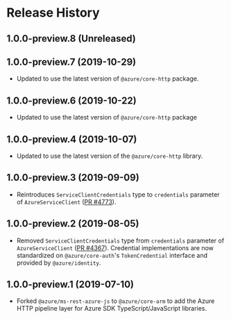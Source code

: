 # Release History

## 1.0.0-preview.8 (Unreleased)

## 1.0.0-preview.7 (2019-10-29)

- Updated to use the latest version of `@azure/core-http` package.

## 1.0.0-preview.6 (2019-10-22)

- Updated to use the latest version of `@azure/core-http` package

## 1.0.0-preview.4 (2019-10-07)

- Updated to use the latest version of the `@azure/core-http` library.

## 1.0.0-preview.3 (2019-09-09)

- Reintroduces `ServiceClientCredentials` type to `credentials` parameter of
  `AzureServiceClient` ([PR #4773](https://github.com/Azure/azure-sdk-for-js/pull/4773)).

## 1.0.0-preview.2 (2019-08-05)

- Removed `ServiceClientCredentials` type from `credentials` parameter of `AzureServiceClient` ([PR #4367](https://github.com/Azure/azure-sdk-for-js/pull/4367)). Credential implementations are now standardized on `@azure/core-auth`'s `TokenCredential` interface and provided by `@azure/identity`.

## 1.0.0-preview.1 (2019-07-10)

- Forked `@azure/ms-rest-azure-js` to `@azure/core-arm` to add the Azure HTTP pipeline layer for Azure SDK TypeScript/JavaScript libraries.
